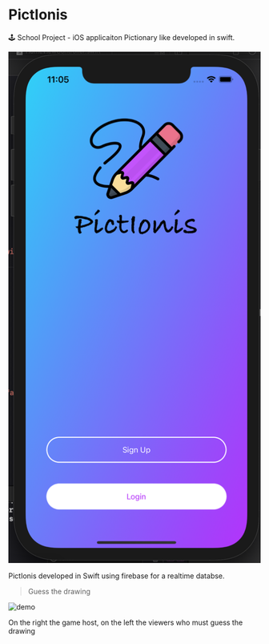 # PictIonis
🕹 School Project - iOS applicaiton Pictionary like developed in swift.

![Main](/screenshots/splashscreen.png)

PictIonis developed in Swift using firebase for a realtime databse.


> Guess the drawing

![demo](https://user-images.githubusercontent.com/35685670/132960298-b26bbcd8-0919-4035-a4e8-d460a75fea9a.gif)

On the right the game host, on the left the viewers who must guess the drawing
